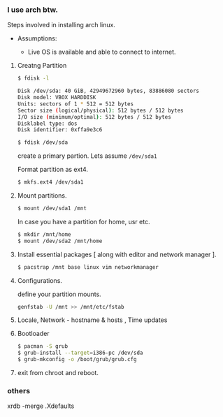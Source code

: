 ### I use arch btw.

Steps involved in installing arch linux.

- Assumptions:
    
    - Live OS is available and able to connect to internet.
1. Creatng Partition
    ```bash
    $ fdisk -l
    
    Disk /dev/sda: 40 GiB, 42949672960 bytes, 83886080 sectors
    Disk model: VBOX HARDDISK   
    Units: sectors of 1 * 512 = 512 bytes
    Sector size (logical/physical): 512 bytes / 512 bytes
    I/O size (minimum/optimal): 512 bytes / 512 bytes
    Disklabel type: dos
    Disk identifier: 0xffa9e3c6

    $ fdisk /dev/sda
    ```
    create a primary partion. Lets assume ```/dev/sda1```

    Format partition as ext4.
    ```bash
    $ mkfs.ext4 /dev/sda1
    ```
2. Mount partitions.
    ```bash
    $ mount /dev/sda1 /mnt
    ```
    In case you have a partition for home, usr etc.
    ```bash
    $ mkdir /mnt/home 
    $ mount /dev/sda2 /mnt/home
    ```
3. Install essential packages [ along with editor and network manager ].
    ```bash
    $ pacstrap /mnt base linux vim networkmanager
    ```
4. Configurations.
    
    define your partition mounts.
    ```bash
    genfstab -U /mnt >> /mnt/etc/fstab
    ```
5. Locale, Network - hostname & hosts , Time updates
6. Bootloader 
    ```bash
    $ pacman -S grub
    $ grub-install --target=i386-pc /dev/sda
    $ grub-mkconfig -o /boot/grub/grub.cfg
    ```
7. exit from chroot and reboot.


### others

xrdb -merge .Xdefaults

